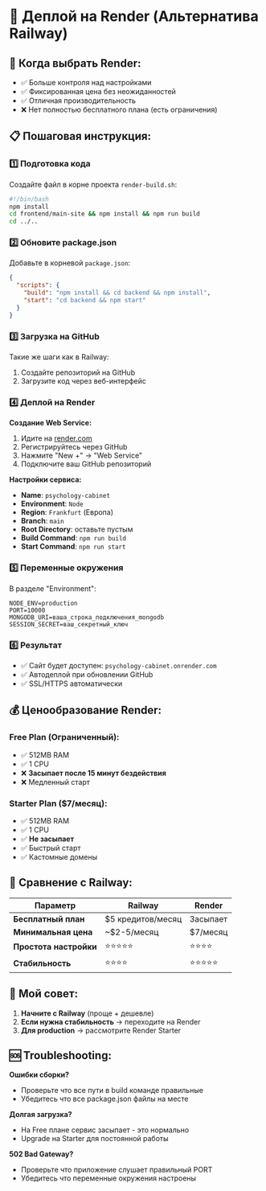 # 🎨 Деплой на Render (Альтернатива Railway)

## 🎯 Когда выбрать Render:
- ✅ Больше контроля над настройками
- ✅ Фиксированная цена без неожиданностей  
- ✅ Отличная производительность
- ❌ Нет полностью бесплатного плана (есть ограничения)

## 📋 Пошаговая инструкция:

### 1️⃣ Подготовка кода
Создайте файл в корне проекта `render-build.sh`:

```bash
#!/bin/bash
npm install
cd frontend/main-site && npm install && npm run build
cd ../..
```

### 2️⃣ Обновите package.json
Добавьте в корневой `package.json`:

```json
{
  "scripts": {
    "build": "npm install && cd backend && npm install",
    "start": "cd backend && npm start"
  }
}
```

### 3️⃣ Загрузка на GitHub
Такие же шаги как в Railway:
1. Создайте репозиторий на GitHub
2. Загрузите код через веб-интерфейс

### 4️⃣ Деплой на Render

**Создание Web Service:**
1. Идите на [render.com](https://render.com)
2. Регистрируйтесь через GitHub
3. Нажмите "New +" → "Web Service"
4. Подключите ваш GitHub репозиторий

**Настройки сервиса:**
- **Name**: `psychology-cabinet`
- **Environment**: `Node`
- **Region**: `Frankfurt` (Европа)
- **Branch**: `main`
- **Root Directory**: оставьте пустым
- **Build Command**: `npm run build`
- **Start Command**: `npm run start`

### 5️⃣ Переменные окружения
В разделе "Environment":
```
NODE_ENV=production
PORT=10000
MONGODB_URI=ваша_строка_подключения_mongodb
SESSION_SECRET=ваш_секретный_ключ
```

### 6️⃣ Результат
- ✅ Сайт будет доступен: `psychology-cabinet.onrender.com`
- ✅ Автодеплой при обновлении GitHub
- ✅ SSL/HTTPS автоматически

## 💰 Ценообразование Render:

### Free Plan (Ограниченный):
- ✅ 512MB RAM
- ✅ 1 CPU
- ❌ **Засыпает после 15 минут бездействия**
- ❌ Медленный старт

### Starter Plan ($7/месяц):
- ✅ 512MB RAM
- ✅ 1 CPU  
- ✅ **Не засыпает**
- ✅ Быстрый старт
- ✅ Кастомные домены

## 🔄 Сравнение с Railway:

| Параметр | Railway | Render |
|----------|---------|---------|
| **Бесплатный план** | $5 кредитов/месяц | Засыпает |
| **Минимальная цена** | ~$2-5/месяц | $7/месяц |
| **Простота настройки** | ⭐⭐⭐⭐⭐ | ⭐⭐⭐⭐ |
| **Стабильность** | ⭐⭐⭐⭐ | ⭐⭐⭐⭐⭐ |

## 🚀 Мой совет:
1. **Начните с Railway** (проще + дешевле)
2. **Если нужна стабильность** → переходите на Render
3. **Для production** → рассмотрите Render Starter

## 🆘 Troubleshooting:

**Ошибки сборки?**
- Проверьте что все пути в build команде правильные
- Убедитесь что все package.json файлы на месте

**Долгая загрузка?**
- На Free плане сервис засыпает - это нормально
- Upgrade на Starter для постоянной работы

**502 Bad Gateway?**
- Проверьте что приложение слушает правильный PORT
- Убедитесь что переменные окружения настроены 